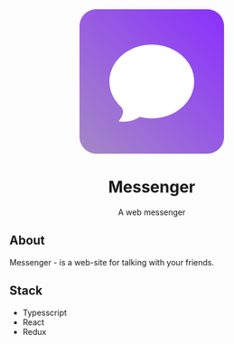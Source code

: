 <div align="center">
    <img src="./src/assets/Icon.png"/>
    <h1>Messenger</h1>
    <p>A web messenger</p>
</div>

## About
Messenger - is a web-site for talking with your friends.

## Stack
- Typesscript
- React
- Redux
